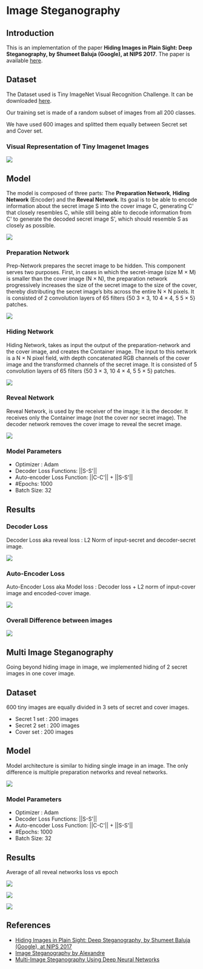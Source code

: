 # Image Steganography

## Introduction

This is an implementation of the paper **Hiding Images in Plain Sight: Deep Steganography, by Shumeet Baluja (Google), at NIPS 2017**. The paper is available [here](https://papers.nips.cc/paper/6802-hiding-images-in-plain-sight-deep-steganography).

## Dataset

The Dataset used is Tiny ImageNet Visual Recognition Challenge. It can be downloaded [here](https://drive.google.com/drive/folders/1R9nEM3cBXgYbnG_LBmASNvgthtSfaF8_?usp=sharing).

Our training set is made of a random subset of images from all 200 classes.

We have used 600 images and splitted them equally between Secret set and Cover set.

### Visual Representation of Tiny Imagenet Images

![](images/demo_images.png)

## Model

The model is composed of three parts: The **Preparation Network**, **Hiding Network** (Encoder) and the **Reveal Network**. Its goal is to be able to encode information about the secret image S into the cover image C, generating C' that closely resembles C, while still being able to decode information from C' to generate the decoded secret image S', which should resemble S as closely as possible.

![](images/model_architecture.png)

### Preparation Network

Prep-Network prepares the secret image to be hidden. This component serves two purposes. First, in cases in which the secret-image (size M × M) is smaller than the cover image (N × N), the preparation network progressively increases the size of the secret image to the size of the cover, thereby distributing the secret image’s bits across the entire N × N pixels. It is consisted of 2 convolution layers of 65 filters {50 3 × 3, 10 4 × 4, 5 5 × 5} patches.

![](images/Prep.png)

### Hiding Network

Hiding Network, takes as input the output of the preparation-network and the cover image, and creates the Container image. The input to this network is a N × N pixel
field, with depth concatenated RGB channels of the cover image and the transformed channels of the secret image. It is consisted of 5 convolution layers of 65 filters {50 3 × 3, 10 4 × 4, 5 5 × 5} patches.

![](images/hiding.png)

### Reveal Network

Reveal Network, is used by the receiver of the image; it is the decoder. It receives only the Container image (not the
cover nor secret image). The decoder network removes the cover image to reveal the secret image.

![](images/reveal.png)

### Model Parameters

- Optimizer : Adam
- Decoder Loss Functions: ||S-S'||
- Auto-encoder Loss Function: ||C-C'|| + ||S-S'||
- #Epochs: 1000
- Batch Size: 32

## Results

### Decoder Loss

Decoder Loss aka reveal loss : L2 Norm of input-secret and decoder-secret image.

![](result_images/single_steg_full_reveal_network_loss.png)

### Auto-Encoder Loss

Auto-Encoder Loss aka Model loss : Decoder loss + L2 norm of input-cover image and encoded-cover image.

![](result_images/single_steg_full_model_loss.png)

### Overall Difference between images

![](result_images/single_steg_results_images.png)

## Multi Image Steganography

Going beyond hiding image in image, we implemented hiding of 2 secret images in one cover image.

## Dataset

600 tiny images are equally divided in 3 sets of secret and cover images. 

- Secret 1 set : 200 images
- Secret 2 set : 200 images
- Cover set : 200 images

## Model

Model architecture is similar to hiding single image in an image. The only difference is multiple preparation networks and reveal networks.

![](images/model_architecture_multi.png)

### Model Parameters

- Optimizer : Adam
- Decoder Loss Functions: ||S-S'||
- Auto-encoder Loss Function: ||C-C'|| + ||S-S'||
- #Epochs: 1000
- Batch Size: 32

## Results

Average of all reveal networks loss vs epoch

![](result_images/multi_steg_full_reveal_loss.png)

![](result_images/multi_steg_full_model_loss.png)

![](result_images/multi_steg_results_images.png)


## References

- [Hiding Images in Plain Sight: Deep Steganography, by Shumeet Baluja (Google), at NIPS 2017](https://papers.nips.cc/paper/6802-hiding-images-in-plain-sight-deep-steganography)
- [Image Steganography by Alexandre](https://github.com/alexandremuzio/deep-steg)
- [Multi-Image Steganography Using Deep Neural Networks](https://arxiv.org/abs/2101.00350)
